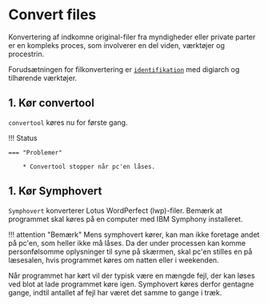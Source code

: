 # Convert files
Konvertering af indkomne original-filer fra myndigheder eller private parter er en kompleks proces, som involverer en del viden, værktøjer og procestrin.

Forudsætningen for filkonvertering er [`identifikation`](../processes/identify-files.md) med digiarch og tilhørende værktøjer.

## 1. Kør convertool
```convertool``` køres nu for første gang.

!!! Status

    === "Problemer"

        * Convertool stopper når pc'en låses.


## 1. Kør Symphovert

`Symphovert` konverterer Lotus WordPerfect (lwp)-filer. Bemærk at programmet skal køres på en computer med IBM Symphony installeret.

!!! attention "Bemærk"
    Mens symphovert kører, kan man ikke foretage andet på pc'en, som heller ikke må låses. Da der under processen kan komme personfølsomme oplysninger til syne på skærmen, skal pc'en stilles en på læsesalen, hvis programmet køres om natten eller i weekenden.

Når programmet har kørt vil der typisk være en mængde fejl, der kan løses ved blot at lade programmet køre igen. Symphovert køres derfor gentagne gange, indtil antallet af fejl har været det samme to gange i træk.